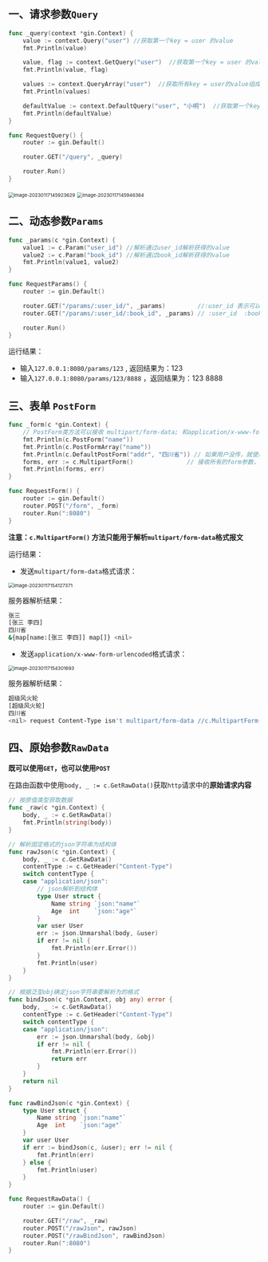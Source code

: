 ## 一、请求参数`Query`

```go
func _query(context *gin.Context) {
	value := context.Query("user") //获取第一个key = user 的value
	fmt.Println(value)

	value, flag := context.GetQuery("user")  //获取第一个key = user 的value，如果查不到则flag = false
	fmt.Println(value, flag)

	values := context.QueryArray("user")  //获取所有key = user的value组成的切片
	fmt.Println(values)

	defaultValue := context.DefaultQuery("user", "小明")  //获取第一个key = user 的value，如果没有返回设置的默认值
	fmt.Println(defaultValue)
}

func RequestQuery() {
	router := gin.Default()

	router.GET("/query", _query)

	router.Run()
}
```

<img src="C:\Users\DELL\AppData\Roaming\Typora\typora-user-images\image-20230117145923629.png" alt="image-20230117145923629" style="zoom:67%;" />

<img src="C:\Users\DELL\AppData\Roaming\Typora\typora-user-images\image-20230117145946364.png" alt="image-20230117145946364" style="zoom:67%;" />

## 二、动态参数`Params`

```go
func _params(c *gin.Context) {
	value1 := c.Param("user_id") //解析通过user_id解析获得的value
	value2 := c.Param("book_id") //解析通过book_id解析获得的value
	fmt.Println(value1, value2)
}

func RequestParams() {
	router := gin.Default()

	router.GET("/params/:user_id/", _params)         //:user_id 表示可以是任意字符，user_id将作为该值的key
	router.GET("/params/:user_id/:book_id", _params) // :user_id  :book_id  都表示可以是任意字符，book_id将作为该值的key

	router.Run()
}
```

运行结果：

- 输入`127.0.0.1:8080/params/123` , 返回结果为：123 
- 输入`127.0.0.1:8080/params/123/8888` ，返回结果为：123 8888

## 三、表单 `PostForm`

```go
func _form(c *gin.Context) {
	// PostForm类方法可以接收 multipart/form-data; 和application/x-www-form-urlencoded
	fmt.Println(c.PostForm("name"))
	fmt.Println(c.PostFormArray("name"))
	fmt.Println(c.DefaultPostForm("addr", "四川省")) // 如果用户没传，就使用默认值
	forms, err := c.MultipartForm()               // 接收所有的form参数，包括文件
	fmt.Println(forms, err)
}

func RequestForm() {
	router := gin.Default()
	router.POST("/form", _form)
	router.Run(":8080")
}
```

**注意：`c.MultipartForm()` 方法只能用于解析`multipart/form-data`格式报文**

运行结果：

- 发送`multipart/form-data`格式请求：

<img src="C:\Users\DELL\AppData\Roaming\Typora\typora-user-images\image-20230117154127371.png" alt="image-20230117154127371" style="zoom:67%;" />

服务器解析结果：

```sh
张三
[张三 李四]
四川省                                                                                        
&{map[name:[张三 李四]] map[]} <nil>
```

- 发送`application/x-www-form-urlencoded`格式请求：

<img src="C:\Users\DELL\AppData\Roaming\Typora\typora-user-images\image-20230117154301693.png" alt="image-20230117154301693" style="zoom:67%;" />

服务器解析结果：

```sh
超级风火轮
[超级风火轮]
四川省
<nil> request Content-Type isn't multipart/form-data //c.MultipartForm()方法只能用于解析multipart/form-data格式报文
```

## 四、原始参数`RawData`

**既可以使用`GET`，也可以使用`POST`**

在路由函数中使用`body, _ := c.GetRawData()`获取`http`请求中的**原始请求内容**

```go
// 按原值类型获取数据
func _raw(c *gin.Context) {
	body, _ := c.GetRawData()
	fmt.Println(string(body))
}

// 解析固定格式的json字符串为结构体
func rawJson(c *gin.Context) {
	body, _ := c.GetRawData()
	contentType := c.GetHeader("Content-Type")
	switch contentType {
	case "application/json":
		// json解析到结构体
		type User struct {
			Name string `json:"name"`
			Age  int    `json:"age"`
		}
		var user User
		err := json.Unmarshal(body, &user)
		if err != nil {
			fmt.Println(err.Error())
		}
		fmt.Println(user)
	}
}

// 根据泛型obj确定json字符串要解析为的格式
func bindJson(c *gin.Context, obj any) error {
	body, _ := c.GetRawData()
	contentType := c.GetHeader("Content-Type")
	switch contentType {
	case "application/json":
		err := json.Unmarshal(body, &obj)
		if err != nil {
			fmt.Println(err.Error())
			return err
		}
	}
	return nil
}

func rawBindJson(c *gin.Context) {
	type User struct {
		Name string `json:"name"`
		Age  int    `json:"age"`
	}
	var user User
	if err := bindJson(c, &user); err != nil {
		fmt.Println(err)
	} else {
		fmt.Println(user)
	}
}

func RequestRawData() {
	router := gin.Default()

	router.GET("/raw", _raw)
	router.POST("/rawJson", rawJson)
	router.POST("/rawBindJson", rawBindJson)
	router.Run(":8080")
}
```

